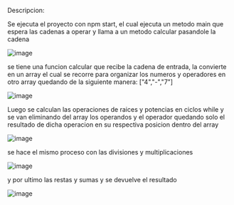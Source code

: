 
Descripcion:

Se ejecuta el proyecto con npm start, el cual ejecuta un metodo main que espera las cadenas a operar y llama a un metodo calcular pasandole la cadena

![image](https://user-images.githubusercontent.com/75379137/143722610-6bfbd579-3389-4fc7-93a2-479187c140a1.png)

se tiene una funcion calcular que recibe la cadena de entrada, la convierte en un array el cual se recorre para organizar los numeros y operadores en otro array quedando de la siguiente manera: 
["4","-","7"]

![image](https://user-images.githubusercontent.com/75379137/143722388-bf0b276a-1f7c-48b1-8eb9-2360bb42a4e2.png)

Luego se calculan las operaciones de raices y potencias en ciclos while y se van eliminando del array los operandos y el operador quedando solo el resultado de dicha operacion en su respectiva posicion dentro del array

![image](https://user-images.githubusercontent.com/75379137/143722464-39216dfb-163d-457b-a6a3-80138b7d84fc.png)

se hace el mismo proceso con las divisiones y multiplicaciones

![image](https://user-images.githubusercontent.com/75379137/143722557-2349ecbb-358f-46e5-b870-7da4c8d7dd40.png)

y por ultimo las restas y sumas y se devuelve el resultado

![image](https://user-images.githubusercontent.com/75379137/143722589-020ddfb1-492d-4f03-b83b-15ccf1322b90.png)


